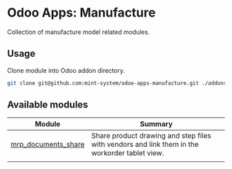 # Odoo Apps: Manufacture

Collection of manufacture model related modules.

## Usage

Clone module into Odoo addon directory.

```bash
git clone git@github.com:mint-system/odoo-apps-manufacture.git ./addons/manufacture
```

## Available modules

| Module                                      | Summary                                                                                       |
| ------------------------------------------- | --------------------------------------------------------------------------------------------- |
| [mrp_documents_share](mrp_documents_share/) | Share product drawing and step files with vendors and link them in the workorder tablet view. |
|                                             |
